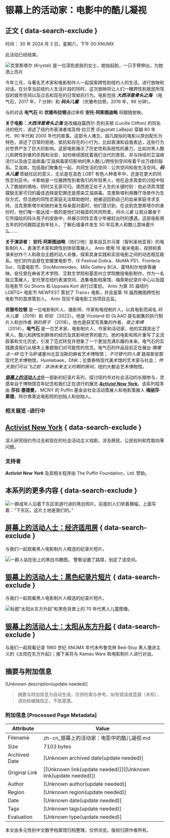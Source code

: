 # 银幕上的活动家：电影中的酷儿凝视

## 正文 { data-search-exclude }


时间： 30 年 2024 月 3 日，星期六，下午 00:XNUMX

此活动已经结束。

![克里斯塔尔 (Krystal) 是一位深色皮肤的女士，她抬起脸，一只手臂伸出，为她洒上亮片](https://www.mcny.org/sites/default/files/Pier%20Kids%20Image.jpg)

今年三月，与著名艺术家和电影制作人一起探索跨性别纽约人的生活，进行放映和对话。在分享当前纽约人生活片段的同时，这次放映将让人们一睹跨性别居民所驾驭的城市空间以及过去和现在的日常抵抗行为。电影包括 _**大西洋是骨头之海**_ （电气石，2017 年，7 分钟）和 _**码头儿童**_ （优雅布拉顿，2019 年，96 分钟）。

与的对话 **电气石** 和 **优雅布拉顿**通过审核 **安托·阿斯图迪略** 将跟随放映。

**关于电影：**_**大西洋是骨头之海**_ 是改编自露西尔·克利夫顿 (Lucille Clifton) 的同名诗的短片，讲述了纽约市表演者埃及特·拉贝贾 (Egyptatt LaBejia) 穿越 80 年代、90 年代和 2000 年代的故事。这部令人难忘、超凡脱俗的电影以原创配乐为特色，讲述了日常的拒绝、抵抗和存在的小行为，比如表演和自我表达，这些行为对世界产生了巨大的影响。这部电影揭示了历史性和系统性的暴力，比如对黑人酷儿和跨性别者的杀戮和治安，如何继续困扰着我们当代的景观，并与持续的艾滋病流行以及由艾滋病毒/艾滋病毒密切影响的黑人酷儿/跨性别空间有着千丝万缕的联系。艾滋病，包括我们聚集在一起、共同生活的空间：公共空间和夜生活空间。_**码头儿童**_ 质疑社区的意义，无论是在高危 LGBT 有色人种青年中，还是在更大的同性恋社区中。卡斯帕是一位被跨性别者吸引的年轻黑人，他在追求真爱的过程中陷入了脆弱的境地，同时又无家可归。德西恩正处于人生的关键时刻：他必须弄清楚摆脱无家可归的最佳选择是犯罪还是感染艾滋病毒。克里斯塔利用舞厅场景作为生存方式，但当她的同性恋家庭无法帮助她时，她被迫回到自己的血亲家庭寻求支持。当克里斯塔尔和她的亲生母亲面对面时，他们意识到，在谈到克里斯塔尔的身份时，他们唯一能达成一致的是他们对福音的共同热爱。_码头儿童_ 让观众置身于它所描绘的码头孩子的皮肤中，并展示同性恋青少年被赶出时的遭遇。这部电影用五年的时间跟踪这些年轻人，了解石墙事件发生 50 年后黑人和酷儿意味着什么……

**关于演讲者：** **安托·阿斯图迪略**（他们/他）是来自瓦尔马普（智利圣地亚哥）的电影制片人、表演艺术家和跨性别体验策展人。 Anto 使用 16 毫米电影、视频和表演来创作个人和政治主题的动人肖像，探索具身实践和实验电影之间的动态相互联系。他们的作品曾在安娜堡电影节、IX Festival Dobra、MoMA PS1、Frontera Sur、乌雷电影节、DocMontevideo、Mills Gallery BCA、蒙特利尔地铁等展映。安托曾在麻省艺术学院、艾默生学院和基恩州立学院教授电影制作。作为一名独立策展人，安托曾在纽约表演空间、选集电影档案馆、梅索斯纪录片中心以及国际电影节 Go Shorts 和 Uppsala Kort 进行过策划。 Anto 为第 35 届纽约 LGBTQ+ 电影节 NEWFEST 策划了 Trans+ 电影，并且是第 18 届西雅图跨性别电影节的首席策划人。 Anto 现任千禧电影工坊项目总监。

**优雅布拉顿** 是一位电影制片人、摄影师、作家和电视制片人，以其电影而闻名 _码头儿童_ （2019）和 _检验_ （2022）。他是 Viceland 的 GLAAD 提名剧集的执行制片人和创作者 _我的房子_ （2018）。他也是获奖写真集的作者，_夜之束缚_ （2014）。**电气石** 是一位艺术家、电影制片人、作家和活动家，他的实践突出了黑人、酷儿和跨性别群体的经历及其影响世界的能力。她的电影和照片重写了主流叙事和文化历史，引发了范式转变并想象了一个更加充满乐趣的未来。电气石的实践邀请我们从根本上重塑我们对可能性的信念。电气石的作品目前正在展出 _像魔法一样_ 位于马萨诸塞州北亚当斯的麻省艺术博物馆； _不可替代的人类_ 路易斯安那现代艺术博物馆，Humlebaek，DNK；伦敦泰特现代美术馆的艺术家与社会； _昨天我们可以飞之前：非洲未来主义时期的房间_，纽约大都会艺术博物馆。

[_**银幕上的活动人士**_](https://zh-cn.mcny.org/activismonfilm)是一部新的纪录片系列，探讨纽约市对社会活动的长期参与，灵感来自于博物馆百年纪念和我们正在进行的展览 [_**Activist New York**_](https://zh-cn.mcny.org/exhibition/activist-new-york)。该系列程序由 **莎拉·塞德曼，** MCNY 的 Puffin 基金会社会活动策展人和电影策展人 **梅丽莎·莱德**，阿尔弗莱达电影院的创始人和创始人。

### 相关展览 -进行中

## [Activist New York](https://zh-cn.mcny.org/exhibition/activist-new-york) { data-search-exclude }

深入研究纽约市过去和现在的社会活动主义戏剧，涉及移民，公民权利和性取向等问题。

### 支持者

**_Activist New York_** 及其相关程序由 The Puffin Foundation，Ltd. 赞助。

## 本系列的更多内容 { data-search-exclude }

![一群成年人沿着下东区街道行进的黑白照片。前面的人们举着横幅，上面写着：“下东区。这片土地是我们的。”](https://www.mcny.org/sites/default/files/styles/mcny_col_3_thumbnail/public/Rabble%20Rousers%20Lower%20East%20Side.jpeg?h=efedcee8&itok=vn1hkOYc)

## [屏幕上的活动人士：经济适用房](https://zh-cn.mcny.org/event/activists-screen-affordable-housing) { data-search-exclude }

与我们一起观看黑人电影制片人精选的纪录片短片。

![一群人站在街上的黑白鸟瞰图。 警察设置了路障，划定了该空间。](https://www.mcny.org/sites/default/files/styles/mcny_col_3_thumbnail/public/Webpage%20Down%20the%20Barrel%20%281100%20x%201100%20px%29.jpg?h=59c1421b&itok=8PSW_hSf)

## [银幕上的活动人士：黑色纪录片短片](https://zh-cn.mcny.org/event/activists-screen-black-documentary-shorts) { data-search-exclude }

与我们一起观看黑人电影制片人精选的纪录片短片。

![标题“太阳从东方升起”和黑色背景上的 70 年代黑人儿童图像。](https://www.mcny.org/sites/default/files/styles/mcny_col_3_thumbnail/public/Untitled%20design%20%288%29.jpg?h=59c1421b&itok=dmYNOT-M)

## [银幕上的活动人士：太阳从东方升起](https://zh-cn.mcny.org/event/activists-screen-sun-rises-east) { data-search-exclude }

与我们一起观看记录 1960 世纪 XNUMX 年代末布鲁克林 Bed-Stuy 黑人激进主义的《太阳在东方升起》；接下来将与 Kamau Ware 和电影制片人进行对谈。
<!-- tcd_original_link https://zh-cn.mcny.org/event/activists-screen-trans-activism -->


## 摘要与附加信息

<!-- tcd_abstract -->
[Unknown description(update needed)]
<!-- tcd_abstract_end -->

> 摘要与附加信息为自动生成，仅供检索与参考。如有错误或遗漏（未知），请协助编辑指正，不胜感激。

### 附加信息 [Processed Page Metadata]

| Attribute       | Value                                  |
|-----------------|----------------------------------------|
| Filename        | zh-cn_银幕上的活动家：电影中的酷儿凝视.md                             |
| Size            | 7103 bytes                           |
| Archived Date   | [Unknown archived date(update needed)]                             |
| Original Link   | [[Unknown link(update needed)]]([Unknown link(update needed)])                       |
| Author          | [Unknown author(update needed)]                               |
| Region          | [Unknown region(update needed)]                               |
| Date            | [Unknown date(update needed)]                                 |
| Tags            | [Unknown tags(update needed)]                                 |
| Evaluation            | [Unknown type(update needed)]                                 |
<!-- tcd_table_end -->

本文由多元性别中文数字档案馆归档整理，仅供浏览。版权归原作者所有。
